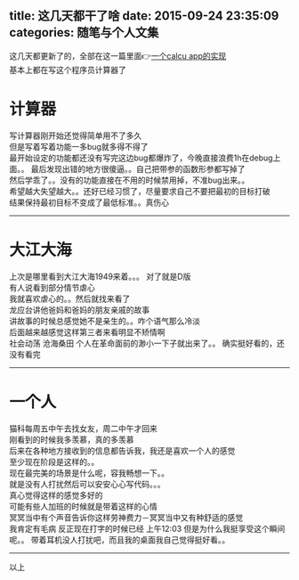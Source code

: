 title: 这几天都干了啥
date: 2015-09-24 23:35:09
categories: 随笔与个人文集
---
这几天都更新了的，全部在这一篇里面👉[一个calcu app的实现](//gaoryrt.github.io/2015/09/21/一个calcu-app的实现/)  
基本上都在写这个程序员计算器了  
<!--more--> 
# 计算器   
写计算器刚开始还觉得简单用不了多久  
但是写着写着功能一多bug就多得不得了  
最开始设定的功能都还没有写完这边bug都爆炸了，今晚直接浪费1h在debug上面。。
最后发现出错的地方很傻逼。。自己把带参的函数形参都写掉了  
然后学乖了。。没有的功能直接在不用的时候禁用掉，不准bug出来。。  
希望越大失望越大。。还好已经习惯了，尽量要求自己不要把最初的目标打破  
结果保持最初目标不变成了最低标准。。真伤心  
***  
# 大江大海
上次是哪里看到大江大海1949来着。。。
对了就是D版  
有人说看到部分情节虐心  
我就喜欢虐心的。。然后就找来看了  
龙应台讲他爸妈和爸妈的朋友亲戚的故事  
讲故事的时候总感觉她不是亲生的。。咋个语气那么冷淡  
后面越来越感觉这样第三者来看明显不矫情啊  
社会动荡 沧海桑田 个人在革命面前的渺小一下子就出来了。。 
确实挺好看的，还没有看完  
***  
# 一个人 
猫科每周五中午去找女友，周二中午才回来  
刚看到的时候我多羡慕，真的多羡慕  
后来在各种地方接收到的信息都告诉我，我还是喜欢一个人的感觉  
至少现在阶段是这样的。。  
现在最完美的场景是什么呢，容我畅想一下。。  
就是没有人打扰然后可以安安心心写代码。。。  
真心觉得这样的感觉多好的  
可能有些人加班的时候就是带着这样的心情  
冥冥当中有个声音告诉你这样劳神费力－冥冥当中又有种舒适的感觉  
我肯定有毛病  反正现在打字的时候已经 上午12:03 但是为什么我挺享受这个瞬间呢。。
带着耳机没人打扰吧，而且我的桌面我自己觉得挺好看。。
***  
以上
